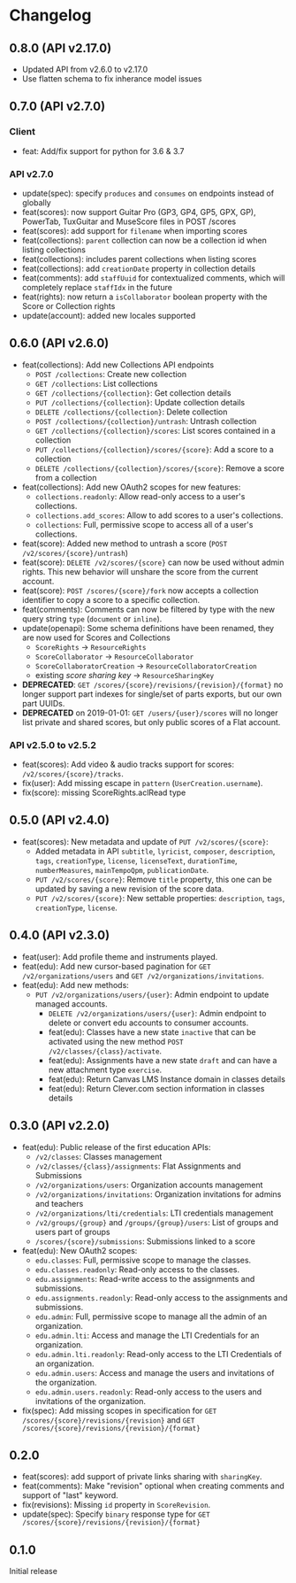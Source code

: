 # Changelog

## 0.8.0 (API v2.17.0)

* Updated API from v2.6.0 to v2.17.0
* Use flatten schema to fix inherance model issues

## 0.7.0 (API v2.7.0)

### Client

* feat: Add/fix support for python for 3.6 & 3.7

### API v2.7.0

* update(spec): specify `produces` and `consumes` on endpoints instead of globally
* feat(scores): now support Guitar Pro (GP3, GP4, GP5, GPX, GP), PowerTab, TuxGuitar and MuseScore files in POST /scores
* feat(scores): add support for `filename` when importing scores
* feat(collections): `parent` collection can now be a collection id when listing collections
* feat(collections): includes parent collections when listing scores
* feat(collections): add `creationDate` property in collection details
* feat(comments): add `staffUuid` for contextualized comments, which will completely replace `staffIdx` in the future
* feat(rights): now return a `isCollaborator` boolean property with the Score or Collection rights
* update(account): added new locales supported

## 0.6.0 (API v2.6.0)

* feat(collections): Add new Collections API endpoints
  * `POST /collections`: Create new collection
  * `GET /collections`: List collections
  * `GET /collections/{collection}`: Get collection details
  * `PUT /collections/{collection}`: Update collection details
  * `DELETE /collections/{collection}`: Delete collection
  * `POST /collections/{collection}/untrash`: Untrash collection
  * `GET /collections/{collection}/scores`: List scores contained in a collection
  * `PUT /collections/{collection}/scores/{score}`: Add a score to a collection
  * `DELETE /collections/{collection}/scores/{score}`: Remove a score from a collection
* feat(collections): Add new OAuth2 scopes for new features:
  * `collections.readonly`: Allow read-only access to a user's collections.
  * `collections.add_scores`: Allow to add scores to a user's collections.
  * `collections`: Full, permissive scope to access all of a user's collections.
* feat(score): Added new method to untrash a score (`POST /v2/scores/{score}/untrash`)
* feat(score): `DELETE /v2/scores/{score}` can now be used without admin rights. This new behavior will unshare the score from the current account.
* feat(score): `POST /scores/{score}/fork` now accepts a collection identifier to copy a score to a specific collection.
* feat(comments): Comments can now be filtered by type with the new query string `type` (`document` or `inline`).
* update(openapi): Some schema definitions have been renamed, they are now used for Scores and Collections
  * `ScoreRights` -> `ResourceRights`
  * `ScoreCollaborator` -> `ResourceCollaborator`
  * `ScoreCollaboratorCreation` -> `ResourceCollaboratorCreation`
  * existing _score sharing key_ -> `ResourceSharingKey`
* **DEPRECATED**: `GET /scores/{score}/revisions/{revision}/{format}` no longer support part indexes for single/set of parts exports, but our own part UUIDs.
* **DEPRECATED** on 2019-01-01: `GET /users/{user}/scores` will no longer list private and shared scores, but only public scores of a Flat account.

### API v2.5.0 to v2.5.2

* feat(scores): Add video & audio tracks support for scores: `/v2/scores/{score}/tracks`.
* fix(user): Add missing escape in `pattern` (`UserCreation.username`).
* fix(score): missing ScoreRights.aclRead type

## 0.5.0 (API v2.4.0)

* feat(scores): New metadata and update of `PUT /v2/scores/{score}`:
  * Added metadata in API `subtitle`, `lyricist`, `composer`, `description`, `tags`, `creationType`, `license`, `licenseText`, `durationTime`, `numberMeasures`, `mainTempoQpm`, `publicationDate`.
  * `PUT /v2/scores/{score}`: Remove `title` property, this one can be updated by saving a new revision of the score data.
  * `PUT /v2/scores/{score}`: New settable properties: `description`, `tags`, `creationType`, `license`.

## 0.4.0 (API v2.3.0)

* feat(user): Add profile theme and instruments played.
* feat(edu): Add new cursor-based pagination for `GET /v2/organizations/users` and `GET /v2/organizations/invitations`.
* feat(edu): Add new methods:
  * `PUT /v2/organizations/users/{user}`: Admin endpoint to update managed accounts.
    * `DELETE /v2/organizations/users/{user}`: Admin endpoint to delete or convert edu accounts to consumer accounts.
    * feat(edu): Classes have a new state `inactive` that can be activated using the new method `POST /v2/classes/{class}/activate`.
    * feat(edu): Assignments have a new state `draft` and can have a new attachment type `exercise`.
    * feat(edu): Return Canvas LMS Instance domain in classes details
    * feat(edu): Return Clever.com section information in classes details

## 0.3.0 (API v2.2.0)

* feat(edu): Public release of the first education APIs:
  * `/v2/classes`: Classes management
  * `/v2/classes/{class}/assignments`: Flat Assignments and Submissions
  * `/v2/organizations/users`: Organization accounts management
  * `/v2/organizations/invitations`: Organization invitations for admins and teachers
  * `/v2/organizations/lti/credentials`: LTI credentials management
  * `/v2/groups/{group}` and `/groups/{group}/users`: List of groups and users part of groups
  * `/scores/{score}/submissions`: Submissions linked to a score
* feat(edu): New OAuth2 scopes:
  * `edu.classes`: Full, permissive scope to manage the classes.
  * `edu.classes.readonly`: Read-only access to the classes.
  * `edu.assignments`: Read-write access to the assignments and submissions.
  * `edu.assignments.readonly`: Read-only access to the assignments and submissions.
  * `edu.admin`: Full, permissive scope to manage all the admin of an organization.
  * `edu.admin.lti`: Access and manage the LTI Credentials for an organization.
  * `edu.admin.lti.readonly`: Read-only access to the LTI Credentials of an organization.
  * `edu.admin.users`: Access and manage the users and invitations of the organization.
  * `edu.admin.users.readonly`: Read-only access to the users and invitations of the organization.
* fix(spec): Add missing scopes in specification for `GET /scores/{score}/revisions/{revision}` and `GET /scores/{score}/revisions/{revision}/{format}`

## 0.2.0

* feat(scores): add support of private links sharing with `sharingKey`.
* feat(comments): Make "revision" optional when creating comments and support of "last" keyword.
* fix(revisions): Missing `id` property in `ScoreRevision`.
* update(spec): Specify `binary` response type for `GET /scores/{score}/revisions/{revision}/{format}`

## 0.1.0

Initial release
